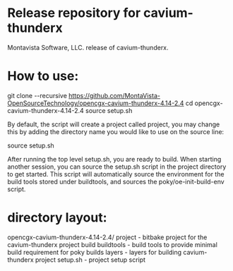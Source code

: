 


# Release repository for cavium-thunderx

Montavista Software, LLC. release of cavium-thunderx. 

How to use:
==========

git clone --recursive https://github.com/MontaVista-OpenSourceTechnology/opencgx-cavium-thunderx-4.14-2.4
cd opencgx-cavium-thunderx-4.14-2.4
source setup.sh

By default, the script will create a project called project, you may change this
by adding the directory name you would like to use on the source line:

source setup.sh <my directory>

After running the top level setup.sh, you are ready to build. When starting
another session, you can source the setup.sh script in the project directory
to get started. This script will automatically source the environment for
the build tools stored under buildtools, and sources the 
poky/oe-init-build-env script.

directory layout:
================
opencgx-cavium-thunderx-4.14-2.4/
       project - bitbake project for the cavium-thunderx project build
       buildtools - build tools to provide minimal build requirement for poky builds
       layers - layers for building cavium-thunderx project
       setup.sh - project setup script  
